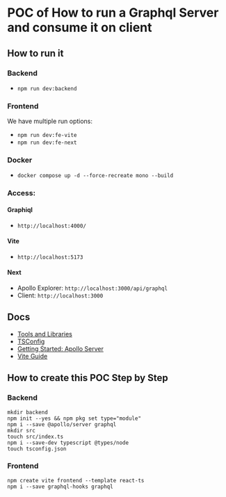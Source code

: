 # POC of How to run a Graphql Server and consume it on client

## How to run it

### Backend

- `npm run dev:backend`

### Frontend

We have multiple run options:

- `npm run dev:fe-vite`
- `npm run dev:fe-next`

### Docker

- `docker compose up -d --force-recreate mono --build`

### Access:

#### Graphiql

- `http://localhost:4000/`

#### Vite

- `http://localhost:5173`

#### Next

- Apollo Explorer: `http://localhost:3000/api/graphql`
- Client: `http://localhost:3000`

## Docs

- [Tools and Libraries](https://graphql.org/community/tools-and-libraries/)
- [TSConfig](https://www.typescriptlang.org/tsconfig)
- [Getting Started: Apollo Server](https://www.apollographql.com/docs/apollo-server/getting-started/)
- [Vite Guide](https://vitejs.dev/guide/)

## How to create this POC Step by Step

### Backend

```terminal
mkdir backend
npm init --yes && npm pkg set type="module"
npm i --save @apollo/server graphql
mkdir src
touch src/index.ts
npm i --save-dev typescript @types/node
touch tsconfig.json
```

### Frontend

```terminal
npm create vite frontend --template react-ts
npm i --save graphql-hooks graphql
```